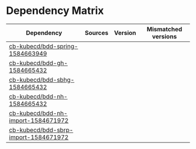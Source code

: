 # Dependency Matrix

Dependency | Sources | Version | Mismatched versions
---------- | ------- | ------- | -------------------
[cb-kubecd/bdd-spring-1584663949](https://github.com/cb-kubecd/bdd-spring-1584663949.git) |  | []() | 
[cb-kubecd/bdd-gh-1584665432](https://github.com/cb-kubecd/bdd-gh-1584665432.git) |  | []() | 
[cb-kubecd/bdd-sbhg-1584665432](https://github.com/cb-kubecd/bdd-sbhg-1584665432.git) |  | []() | 
[cb-kubecd/bdd-nh-1584665432](https://github.com/cb-kubecd/bdd-nh-1584665432.git) |  | []() | 
[cb-kubecd/bdd-nh-import-1584671972](https://github.com/cb-kubecd/bdd-nh-import-1584671972.git) |  | []() | 
[cb-kubecd/bdd-sbrp-import-1584671972](https://github.com/cb-kubecd/bdd-sbrp-import-1584671972.git) |  | []() | 
